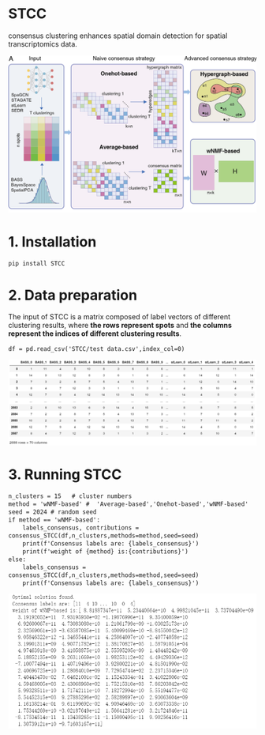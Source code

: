 # STCC
consensus clustering enhances spatial domain detection for spatial transcriptomics data.

![image-20240213115617896](STCC/STCC.png)

# 1. Installation

```
pip install STCC
```

# 2. Data preparation

The input of STCC is a matrix composed of label vectors of different clustering results, where **the rows represent spots** and **the columns represent the indices of different clustering results**.

```
df = pd.read_csv('STCC/test data.csv',index_col=0)
```

![image-20240213124443246](STCC/data_display.png)

# 3. Running STCC

```
n_clusters = 15   # cluster numbers
method = 'wNMF-based' #  'Average-based','Onehot-based','wNMF-based'
seed = 2024 # random seed
if method == 'wNMF-based':
    labels_consensus, contributions = consensus_STCC(df,n_clusters,methods=method,seed=seed)
    print(f'Consensus labels are: {labels_consensus}')
    print(f'weight of {method} is:{contributions}')
else:
    labels_consensus = consensus_STCC(df,n_clusters,methods=method,seed=seed)
    print(f'Consensus labels are: {labels_consensus}')
```

![image-20240826204932456](STCC/results.png)

